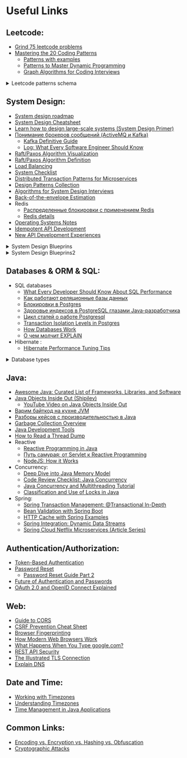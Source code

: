# Useful Links

## Leetcode:
- [Grind 75 leetcode problems](https://www.techinterviewhandbook.org/grind75/)
- [Mastering the 20 Coding Patterns](https://www.designgurus.io/blog/grokking-the-coding-interview-patterns)
  - [Patterns with examples](https://blog.algomaster.io/p/15-leetcode-patterns)
  - [Patterns to Master Dynamic Programming](https://blog.algomaster.io/p/20-patterns-to-master-dynamic-programming)
  - [Graph Algorithms for Coding Interviews](https://blog.algomaster.io/p/master-graph-algorithms-for-coding)

<details>
  <summary>Leetcode patterns schema</summary>
  
  ![Schema1](leetcode.png)
</details>

## System Design:
- [System design roadmap](https://roadmap.sh/system-design)
- [System Design Cheatsheet](https://gist.github.com/vasanthk/485d1c25737e8e72759f)
- [Learn how to design large-scale systems (System Design Primer)](https://github.com/donnemartin/system-design-primer)
- [Понимание брокеров сообщений (ActiveMQ и Kafka)](https://habr.com/ru/post/466385/)
  - [Kafka Definitive Guide](https://www.oreilly.com/library/view/kafka-the-definitive/9781491936153/ch04.html)
  - [Log: What Every Software Engineer Should Know](https://engineering.linkedin.com/distributed-systems/log-what-every-software-engineer-should-know-about-real-time-datas-unifying)
- [Raft/Paxos Algorithm Visualization](http://thesecretlivesofdata.com/)
- [Raft/Paxos Algorithm Definition](https://medium.com/the-sixt-india-blog/raft-and-paxos-a-brief-introduction-to-the-basic-consensus-protocols-powering-distributed-systems-1a0ef7ca3acb)
- [Load Balancing](https://samwho.dev/load-balancing/#visualising-the-problem)
- [System Checklist](https://habr.com/ru/articles/583046/)
- [Distributed Transaction Patterns for Microservices](https://developers.redhat.com/articles/2021/09/21/distributed-transaction-patterns-microservices-compared)
- [Design Patterns Collection](https://github.com/DovAmir/awesome-design-patterns)
- [Algorithms for System Design Interviews](https://blog.bytebytego.com/p/algorithms-you-should-know-before)
- [Back-of-the-envelope Estimation](https://bytebytego.com/courses/system-design-interview/back-of-the-envelope-estimation)
- Redis
  - [Распределенные блокировки с применением Redis](https://habr.com/ru/company/piter/blog/518218/)
  - [Redis details](https://habr.com/ru/companies/nixys/articles/765694/)
- [Operating Systems Notes](https://github.com/blinky-z/OS-Learn)
- [Idempotent API Development](https://habr.com/ru/company/yandex/blog/442762/)
- [New API Development Experiences](https://habr.com/ru/company/yandex/blog/583332/)

<details>
  <summary>System Design Blueprins</summary>
  
  ![Schema1](sysdiz.jpeg)
</details>
<details>
  <summary>System Design Blueprins2</summary>
  
  ![Click](sd-bp.pdf)
</details>

## Databases & ORM & SQL:
- SQL databases
   - [What Every Developer Should Know About SQL Performance](https://use-the-index-luke.com/sql/table-of-contents)
   - [Как работают реляционные базы данных](https://habr.com/ru/company/vk/blog/266811/)
   - [Блокировки в Postgres](https://habr.com/ru/company/otus/blog/452986/)
   - [Здоровье индексов в PostgreSQL глазами Java-разработчика](https://habr.com/ru/post/490824/)
   - [Цикл статей о работе Postgresql](https://habr.com/ru/company/postgrespro/blog/462877/)
   - [Transaction Isolation Levels in Postgres](https://www.thenile.dev/blog/transaction-isolation-postgres)
   - [How Databases Work](https://habr.com/ru/companies/vk/articles/266811/)
   - [О чем молчит EXPLAIN](https://habr.com/ru/company/tensor/blog/477624/)
- Hibernate :
  - [Hibernate Performance Tuning Tips](https://vladmihalcea.com/hibernate-performance-tuning-tips)
<details>
  <summary>Database types</summary>
  
  ![Click](dbtypes.jpeg)
  ![Click](dbtypes2.webp)
  ![Sharding](sharding.jpg)

</details>

  

## Java:
- [Awesome Java: Curated List of Frameworks, Libraries, and Software](https://github.com/akullpp/awesome-java)
- [Java Objects Inside Out (Shipilev)](https://shipilev.net/jvm/objects-inside-out/)
  - [YouTube Video on Java Objects Inside Out](https://www.youtube.com/watch?v=3BmznLJAgaA)
- [Варим байткод на кухне JVM](https://habr.com/ru/company/domclick/blog/500646/)
- [Разборы кейсов с производительностью в Java](https://habr.com/ru/post/423305/)
- [Garbage Collection Overview](https://habr.com/ru/post/269621/)
- [Java Development Tools](https://habr.com/ru/post/471772/)
- [How to Read a Thread Dump](https://dzone.com/articles/how-to-read-a-thread-dump)
- Reactive
  - [Reactive Programming in Java](https://habr.com/ru/company/oleg-bunin/blog/543386/)
  - [Путь самурая: от Servlet к Reactive Programming](https://habr.com/ru/company/domclick/blog/504304/)
  - [NodeJS: How it Works](https://medium.com/webbdev/js-db3d35ffed7e)
- Concurrency:
  - [Deep Dive into Java Memory Model](https://habr.com/ru/articles/685518/)
  - [Code Review Checklist: Java Concurrency](https://github.com/code-review-checklists/java-concurrency)
  - [Java Concurrency and Multithreading Tutorial](http://tutorials.jenkov.com/java-concurrency/index.html)
  - [Classification and Use of Locks in Java](https://www.fatalerrors.org/a/classification-and-use-of-locks-in-java.html)
- Spring:
  - [Spring Transaction Management: @Transactional In-Depth](https://www.marcobehler.com/guides/spring-transaction-management-unconventional-guide)
  - [Bean Validation with Spring Boot](https://reflectoring.io/bean-validation-with-spring-boot/)
  - [HTTP Cache with Spring Examples](http://dolszewski.com/spring/http-cache-with-spring-examples/)
  - [Spring Integration: Dynamic Data Streams](https://habr.com/ru/post/509676/)
  - [Spring Cloud Netflix Microservices (Article Series)](https://medium.com/@kirill.sereda/spring-cloud-netflix-microservices-start-project-%D1%81%D0%B5%D1%80%D0%B8%D1%8F-%D1%81%D1%82%D0%B0%D1%82%D0%B5%D0%B9-%D1%87%D0%B0%D1%81%D1%82%D1%8C-1-7a892ad5f16)

## Authentication/Authorization:
- [Token-Based Authentication](https://gist.github.com/zmts/802dc9c3510d79fd40f9dc38a12bccfc)
- [Password Reset](https://habr.com/ru/company/vdsina/blog/523690/)
  - [Password Reset Guide Part 2](https://habr.com/ru/company/vdsina/blog/524014/)
- [Future of Authentication and Passwords](https://habr.com/ru/company/aktiv-company/blog/449442/)
- [OAuth 2.0 and OpenID Connect Explained](https://www.youtube.com/watch?v=996OiexHze0)

## Web:
- [Guide to CORS](https://grishaev.me/cors/)
- [CSRF Prevention Cheat Sheet](https://github.com/OWASP/CheatSheetSeries/blob/master/cheatsheets/Cross-Site_Request_Forgery_Prevention_Cheat_Sheet.md)
- [Browser Fingerprinting](https://habr.com/ru/company/oleg-bunin/blog/321294/)
- [How Modern Web Browsers Work](https://habr.com/ru/post/174057/)
- [What Happens When You Type google.com?](https://habr.com/ru/company/htmlacademy/blog/254825/)
- [REST API Security](https://habr.com/ru/post/503284/)
- [The Illustrated TLS Connection](https://tls13.xargs.org/)
- [Explain DNS](https://webhostinggeeks.com/guides/dns/)

## Date and Time:
- [Working with Timezones](https://habr.com/ru/company/mailru/blog/242645/)
- [Understanding Timezones](https://grishaev.me/timezone/)
- [Time Management in Java Applications](https://habr.com/ru/post/681608/)

## Common Links:
- [Encoding vs. Encryption vs. Hashing vs. Obfuscation](https://danielmiessler.com/study/encoding-encryption-hashing-obfuscation/#encoding)
- [Cryptographic Attacks](https://habr.com/ru/post/462437/)
